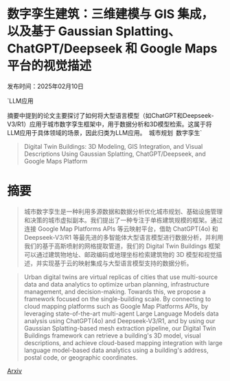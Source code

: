 # 数字孪生建筑：三维建模与 GIS 集成，以及基于 Gaussian Splatting、ChatGPT/Deepseek 和 Google Maps 平台的视觉描述

发布时间：2025年02月10日

`LLM应用

摘要中提到的论文主要探讨了如何将大型语言模型（如ChatGPT和Deepseek-V3/R1）应用于城市数字孪生框架中，用于数据分析和3D模型检索。这属于将LLM应用于具体领域的场景，因此归类为LLM应用。` `城市规划` `数字孪生`

> Digital Twin Buildings: 3D Modeling, GIS Integration, and Visual Descriptions Using Gaussian Splatting, ChatGPT/Deepseek, and Google Maps Platform

# 摘要

> 城市数字孪生是一种利用多源数据和数据分析优化城市规划、基础设施管理和决策的城市虚拟副本。我们提出了一种专注于单栋建筑规模的框架。通过连接 Google Map Platforms APIs 等云映射平台，借助 ChatGPT(4o) 和 Deepseek-V3/R1 等最先进的多智能体大型语言模型进行数据分析，并利用我们的基于高斯喷射的网格提取管道，我们的 Digital Twin Buildings 框架可以通过建筑物地址、邮政编码或地理坐标检索建筑物的 3D 模型和视觉描述，并实现基于云的映射集成与大型语言模型支持的数据分析。

> Urban digital twins are virtual replicas of cities that use multi-source data and data analytics to optimize urban planning, infrastructure management, and decision-making. Towards this, we propose a framework focused on the single-building scale. By connecting to cloud mapping platforms such as Google Map Platforms APIs, by leveraging state-of-the-art multi-agent Large Language Models data analysis using ChatGPT(4o) and Deepseek-V3/R1, and by using our Gaussian Splatting-based mesh extraction pipeline, our Digital Twin Buildings framework can retrieve a building's 3D model, visual descriptions, and achieve cloud-based mapping integration with large language model-based data analytics using a building's address, postal code, or geographic coordinates.

[Arxiv](https://arxiv.org/abs/2502.05769)